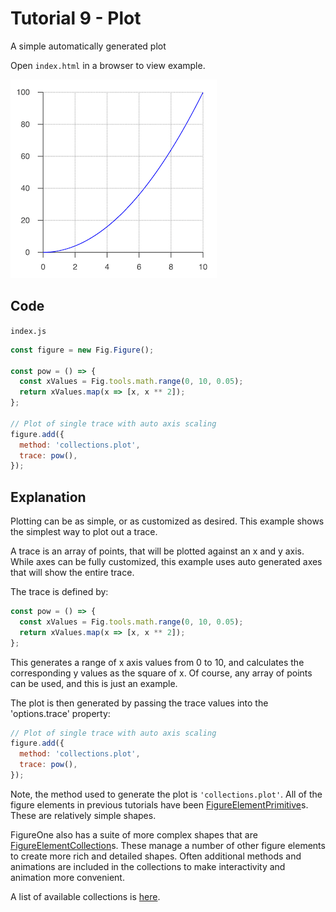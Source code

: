 # Tutorial 9 - Plot

A simple automatically generated plot

Open `index.html` in a browser to view example.

![](example.png)

## Code
`index.js`
```js
const figure = new Fig.Figure();

const pow = () => {
  const xValues = Fig.tools.math.range(0, 10, 0.05);
  return xValues.map(x => [x, x ** 2]);
};

// Plot of single trace with auto axis scaling
figure.add({
  method: 'collections.plot',
  trace: pow(),
});
```

## Explanation

Plotting can be as simple, or as customized as desired. This example shows the simplest way to plot out a trace.

A trace is an array of points, that will be plotted against an x and y axis. While axes can be fully customized, this example uses auto generated axes that will show the entire trace.

The trace is defined by:

```js
const pow = () => {
  const xValues = Fig.tools.math.range(0, 10, 0.05);
  return xValues.map(x => [x, x ** 2]);
};
```

This generates a range of x axis values from 0 to 10, and calculates the corresponding y values as the square of x. Of course, any array of points can be used, and this is just an example.

The plot is then generated by passing the trace values into the 'options.trace' property:

```js
// Plot of single trace with auto axis scaling
figure.add({
  method: 'collections.plot',
  trace: pow(),
});
```

Note, the method used to generate the plot is `'collections.plot'`. All of the figure elements in previous tutorials have been [FigureElementPrimitive](https://airladon.github.io/FigureOne/api/#figureelementprimitive)s. These are relatively simple shapes.

FigureOne also has a suite of more complex shapes that are [FigureElementCollection](https://airladon.github.io/FigureOne/api/#figureelementcollection)s. These manage a number of other figure elements to create more rich and detailed shapes. Often additional methods and animations are included in the collections to make interactivity and animation more convenient.

A list of available collections is [here](https://airladon.github.io/FigureOne/api/#shape-collections).